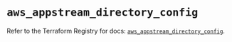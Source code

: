 # `aws_appstream_directory_config`

Refer to the Terraform Registry for docs: [`aws_appstream_directory_config`](https://registry.terraform.io/providers/hashicorp/aws/6.7.0/docs/resources/appstream_directory_config).
